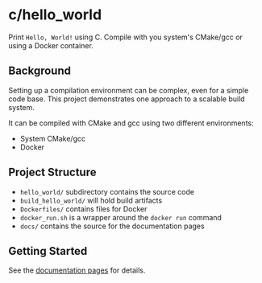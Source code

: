 # c/hello_world

Print `Hello, World!` using C. Compile with you system's CMake/gcc or using a Docker container.


## Background

Setting up a compilation environment can be complex, even for a simple code base. This project demonstrates one approach to a scalable build system.

It can be compiled with CMake and gcc using two different environments:

  * System CMake/gcc
  * Docker


## Project Structure

  * `hello_world/` subdirectory contains the source code
  * `build_hello_world/` will hold build artifacts
  * `Dockerfiles/` contains files for Docker
  * `docker_run.sh` is a wrapper around the `docker run` command
  * `docs/` contains the source for the documentation pages


## Getting Started

See the [documentation pages](https://kevinwmatthews.github.io/c-hello_world/) for details.
